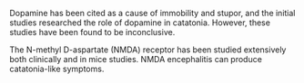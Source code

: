 Dopamine has been cited as a cause of immobility and stupor, and the initial studies researched the role of dopamine in catatonia. However, these studies have been found to be inconclusive.

The N-methyl D-aspartate (NMDA) receptor has been studied extensively both clinically and in mice studies. NMDA encephalitis can produce catatonia-like symptoms.